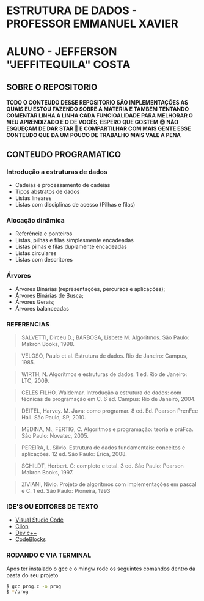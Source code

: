 # ESTRUTURA DE DADOS - PROFESSOR EMMANUEL XAVIER
# ALUNO - JEFFERSON "JEFFITEQUILA" COSTA
## SOBRE O REPOSITORIO
#### TODO O CONTEUDO DESSE REPOSITORIO SÃO IMPLEMENTAÇÕES AS QUAIS EU ESTOU FAZENDO SOBRE A MATERIA E TAMBEM TENTANDO COMENTAR LINHA A LINHA CADA FUNCIOALIDADE PARA MELHORAR O MEU APRENDIZADO E O DE VOCÊS, ESPERO QUE GOSTEM  😊 NÃO ESQUEÇAM DE DAR STAR 🌟 E COMPARTILHAR COM MAIS GENTE ESSE CONTEUDO QUE DA UM POUCO DE TRABALHO MAIS VALE A PENA
## CONTEUDO PROGRAMATICO 
### Introdução a estruturas de dados
 - Cadeias e processamento de cadeias
- Tipos abstratos de dados
- Listas lineares
- Listas com disciplinas de acesso (Pilhas e filas)
### Alocação dinâmica
- Referência e ponteiros
- Listas, pilhas e filas simplesmente encadeadas
- Listas pilhas e filas duplamente encadeadas
- Listas circulares
- Listas com descritores
###  Árvores
- Árvores Binárias (representações, percursos e aplicações);
- Árvores Binárias de Busca;
- Árvores Gerais;
- Árvores balanceadas



### REFERENCIAS

> SALVETTI, Dirceu D.; BARBOSA, Lisbete M. Algoritmos. São Paulo:
Makron Books, 1998.

>VELOSO, Paulo et al. Estrutura de dados. Rio de Janeiro: Campus, 1985.

>WIRTH, N. Algoritmos e estruturas de dados. 1 ed. Rio de Janeiro: LTC, 2009.

>CELES FILHO, Waldemar. Introdução a estrutura de dados: com técnicas
de programação em C. 6 ed. Campus: Rio de Janeiro, 2004.

>DEITEL, Harvey. M. Java: como programar. 8 ed. Ed. Pearson PrenFce
Hall. São Paulo, SP, 2010.

>MEDINA, M.; FERTIG, C. Algoritmos e programação: teoria e práFca.
São Paulo: Novatec, 2005.

>PEREIRA, L. Silvio. Estrutura de dados fundamentais: conceitos e
aplicações. 12 ed. São Paulo: Érica, 2008.

>SCHILDT, Herbert. C: completo e total. 3 ed. São Paulo: Pearson Makron
Books, 1997.

>ZIVIANI, Nivio. Projeto de algoritmos com implementações em pascal e
C. 1 ed. São Paulo: Pioneira, 1993



### IDE'S OU EDITORES DE TEXTO


* [Visual Studio Code](https://code.visualstudio.com/)
* [Clion](https://www.jetbrains.com/pt-br/clion/)
*  [Dev c++](https://sourceforge.net/projects/orwelldevcpp//)
*  [CodeBlocks](http://www.codeblocks.org/)


### RODANDO C VIA TERMINAL



Apos ter instalado o gcc e o mingw rode os seguintes comandos dentro da pasta do seu projeto

```sh
$ gcc prog.c -o prog
$ */prog
```

